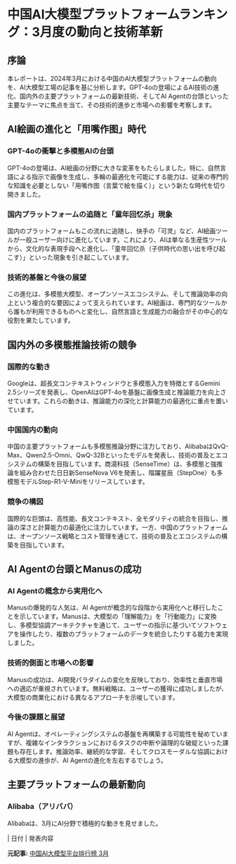 # 中国AI大模型プラットフォームランキング：3月度の動向と技術革新

## 序論

本レポートは、2024年3月における中国のAI大模型プラットフォームの動向を、AI大模型工場の記事を基に分析します。GPT-4oの登場によるAI技術の進化、国内外の主要プラットフォームの最新技術、そしてAI Agentの台頭といった主要なテーマに焦点を当て、その技術的進歩と市場への影響を考察します。

## AI絵画の進化と「用嘴作图」時代

### GPT-4oの衝撃と多模態AIの台頭

GPT-4oの登場は、AI絵画の分野に大きな変革をもたらしました。特に、自然言語による指示で画像を生成し、多輪の最適化を可能にする能力は、従来の専門的な知識を必要としない「用嘴作图（言葉で絵を描く）」という新たな時代を切り開きました。

### 国内プラットフォームの追随と「童年回忆杀」現象

国内のプラットフォームもこの流れに追随し、快手の「可灵」など、AI絵画ツールが一般ユーザー向けに進化しています。これにより、AIは単なる生産性ツールから、文化的な表現手段へと進化し、「童年回忆杀（子供時代の思い出を呼び起こす）」といった現象を引き起こしています。

### 技術的基盤と今後の展望

この進化は、多模態大模型、オープンソースエコシステム、そして推論効率の向上という複合的な要因によって支えられています。AI絵画は、専門的なツールから誰もが利用できるものへと変化し、自然言語と生成能力の融合がその中心的な役割を果たしています。

## 国内外の多模態推論技術の競争

### 国際的な動き

Googleは、超長文コンテキストウィンドウと多模態入力を特徴とするGemini 2.5シリーズを発表し、OpenAIはGPT-4oを基盤に画像生成と推論能力を向上させています。これらの動きは、推論能力の深化と計算能力の最適化に重点を置いています。

### 中国国内の動向

中国の主要プラットフォームも多模態推論分野に注力しており、AlibabaはQvQ-Max、Qwen2.5-Omni、QwQ-32Bといったモデルを発表し、技術の普及とエコシステムの構築を目指しています。商湯科技（SenseTime）は、多模態と強推論を組み合わせた日日新SenseNova V6を発表し、階躍星辰（StepOne）も多模態モデルStep-R1-V-Miniをリリースしています。

### 競争の構図

国際的な巨頭は、高性能、長文コンテキスト、全モダリティの統合を目指し、推論の深さと計算能力の最適化に注力しています。一方、中国のプラットフォームは、オープンソース戦略とコスト管理を通じて、技術の普及とエコシステムの構築を目指しています。

## AI Agentの台頭とManusの成功

### AI Agentの概念から実用化へ

Manusの爆発的な人気は、AI Agentが概念的な段階から実用化へと移行したことを示しています。Manusは、大模型の「理解能力」を「行動能力」に変換し、多模型協調アーキテクチャを通じて、ユーザーの指示に基づいてソフトウェアを操作したり、複数のプラットフォームのデータを統合したりする能力を実現しました。

### 技術的側面と市場への影響

Manusの成功は、AI開発パラダイムの変化を反映しており、効率性と垂直市場への適応が重視されています。無料戦略は、ユーザーの獲得に成功しましたが、大模型の商業化における異なるアプローチを示唆しています。

### 今後の課題と展望

AI Agentは、オペレーティングシステムの基盤を再構築する可能性を秘めていますが、複雑なインタラクションにおけるタスクの中断や論理的な破綻といった課題も存在します。推論効率、継続的な学習、そしてクロスモーダルな協調における大模型の進歩が、AI Agentの進化を左右するでしょう。

## 主要プラットフォームの最新動向

### Alibaba（アリババ）

Alibabaは、3月にAI分野で積極的な動きを見せました。

| 日付 | 発表内容 

**元記事:** [中国AI大模型平台排行榜 3月](https://m.thepaper.cn/newsDetail_forward_30643080)